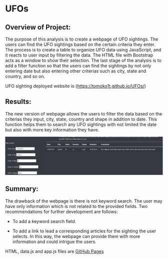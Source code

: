 # UFOs

## Overview of Project: 

The purpose of this analysis is to create a webpage of UFO sightings.  The users can find the UFO sightings based on the certain criteria they enter.  The process is to create a table to organize UFO data using JavaScript, and it reacts to user input by filtering the data.  The HTML file with Bootstrap acts as a window to show their selection.  The last stage of the analysis is to add a filter function so that the users can find the sightings by not only entering date but also entering other criterias such as city, state and country, and so on.   

UFO sighting deployed website is (https://tomoko1t.github.io/UFOs/)

## Results: 

The new version of webpage allows the users to filter the data based on the criterias they input, city, state, country and shape in addition to date.  This function helps them to search any UFO sightings with not limited the date but also with more key information they have.  

![This is an image](https://github.com/tomoko1T/UFOs/blob/main/webimage/UFO_sighting_filter.png) 

## Summary:  

The drawback of the webpage is there is not keyword search.  The user may have only information which is not related to the provided fields.
Two recommendations for further development are follows:

- To add a keyword search field. 

- To add a link to lead a corresponding articles for the sighting the user selects.  In this way, the webpage can provide them with more information and could intrigue the users.     

HTML, data.js and app.js files are [GitHub Pages](https://github.com/tomoko1T/UFOs)
